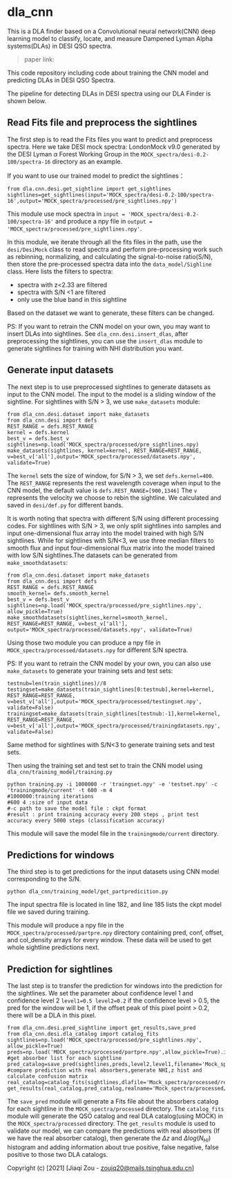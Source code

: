 # dla_cnn
This is a DLA finder based on a Convolutional neural network(CNN) deep learning model to classify, locate, and measure Dampened Lyman Alpha systems(DLAs) in DESI QSO spectra.
> paper link:

This code repository including code about training the CNN model and predicting DLAs in DESI QSO Spectra.

The pipeline for detecting DLAs in DESI spectra using our DLA Finder is shown below.

## Read Fits file and preprocess the sightlines

The first step is to read the Fits files you want to predict and preprocess spectra. Here we take DESI mock spectra: LondonMock v9.0 generated by the DESI Lyman $\alpha$ Forest Working Group in the `MOCK_spectra/desi-0.2-100/spectra-16` directory as an example.

If you want to use our trained model to predict the sightlines：

```
from dla.cnn.desi.get_sightline import get_sightlines
sightlines=get_sightlines(input='MOCK_spectra/desi-0.2-100/spectra-16',output='MOCK_spectra/processed/pre_sightlines.npy')
```
This module use mock spectra in `input = 'MOCK_spectra/desi-0.2-100/spectra-16'` and produce a npy file  in `output = 'MOCK_spectra/processed/pre_sightlines.npy'`.

In this module, we iterate through all the fits files in the path, use the `desi/DesiMock` class to read spectra and perform pre-processing work such as rebinning, normalizing, and calculating the signal-to-noise ratio(S/N), then store the pre-processed spectra data into the `data_model/Sighline` class. Here lists the filters to spectra:

* spectra with z<2.33 are filtered
* spectra with S/N <1 are filtered
* only use the blue band in this sightline

Based on the dataset we want to generate, these filters can be changed.

PS: If you want to retrain the CNN model on your own, you may want to insert DLAs into sightlines. See `dla_cnn.desi.insert_dlas`, after preprocessing the sightlines, you can use the `insert_dlas` module to generate sightlines for training with NHI distribution you want. 

## Generate input datasets
The next step is to use preprocessed sightlines to generate datasets as input to the CNN model. The input to the model is a sliding window of the sightline. For sightlines with S/N > 3, we use `make_datasets` module:
```
from dla_cnn.desi.dataset import make_datasets
from dla_cnn.desi import defs
REST_RANGE = defs.REST_RANGE
kernel = defs.kernel
best_v = defs.best_v
sightlines=np.load('MOCK_spectra/processed/pre_sightlines.npy)
make_datasets(sightlines, kernel=kernel, REST_RANGE=REST_RANGE, v=best_v['all'],output='MOCK_spectra/processed/datasets.npy', validate=True)
```
The `kernel` sets the size of window, for S/N > 3, we set `defs.kernel=400`.  
The `REST_RANGE` represents the rest wavelength coverage when input to the CNN model, the default value is `defs.REST_RANGE=[900,1346]`
The `v` represents the velocity we choose to rebin the sightline. We calculated and saved in `desi/def.py` for different bands.

It is worth noting that spectra with different S/N using different processing codes. For sightlines with S/N > 3, we only split sightlines into samples and input one-dimensional flux array into the model trained with high S/N sightlines. While for sightlines with S/N<3, we use three median filters to smooth flux and input four-dimensional flux matrix into the model trained with low S/N sightlines.The datasets can be generated from `make_smoothdatasets`:
```
from dla_cnn.desi.dataset import make_datasets
from dla_cnn.desi import defs
REST_RANGE = defs.REST_RANGE
smooth_kernel= defs.smooth_kernel
best_v = defs.best_v
sightlines=np.load('MOCK_spectra/processed/pre_sightlines.npy', allow_pickle=True)
make_smoothdatasets(sightlines,kernel=smooth_kernel, REST_RANGE=REST_RANGE, v=best_v['all'], output='MOCK_spectra/processed/datasets.npy', validate=True)
```
Using those two module you can produce a npy file  in `MOCK_spectra/processed/datasets.npy` for different S/N spectra.

PS: 
If you want to retrain the CNN model by your own, you can also use `make_datasets` to generate your training sets and test sets:
```
testnub=len(train_sightlines)//8
testingset=make_datasets(train_sightlines[0:testnub],kernel=kernel, REST_RANGE=REST_RANGE, v=best_v['all'],output='MOCK_spectra/processed/testingset.npy', validate=False)
trainingset=make_datasets(train_sightlines[testnub:-1],kernel=kernel, REST_RANGE=REST_RANGE, v=best_v['all'],output='MOCK_spectra/processed/trainingdatasets.npy', validate=False)
```
Same method for sightlines with S/N<3 to generate training sets and test sets. 

Then using the training set and test set to train the CNN model using `dla_cnn/training_model/training.py`
```
python training.py -i 1000000 -r 'traingset.npy' -e 'testset.npy' -c 'trainingmode/current' -t 600 -m 4
#1000000:training iterations
#600 4 :size of input data
#-c path to save the model file : ckpt format
#result : print training accuracy every 200 steps , print test accuracy every 5000 steps (classification accuracy)
```
This module will save the model file in the `trainingmode/current` directory.

## Predictions for windows

The third step is to get predictions for the input datasets using CNN model corresponding to the S/N.
```
python dla_cnn/training_model/get_partpredicition.py
```
The input spectra file is located in line 182, and line 185 lists the ckpt model file we saved during training.

This module will produce a npy file in the `MOCK_spectra/processed/partpre.npy` directory containing pred, conf, offset, and col_density arrays for every window. These data will be used to get whole sightline predictions next.

## Prediction for sightlines

The last step is to transfer the prediction for windows into the prediction for the sightlines.
We set the parameter about confidence level 1 and confidence level 2
`level1=0.5
level2=0.2`
if the confidence level > 0.5, the pred for the window will be 1, if the offset peak of this pixel point > 0.2, there will be a DLA in this pixel.
```
from dla_cnn.desi.pred_sightline import get_results,save_pred
from dla_cnn.desi.dla_catalog import catalog_fits
sightlines=np.load('MOCK_spectra/processed/pre_sightlines.npy', allow_pickle=True)
preds=np.load('MOCK_spectra/processed/partpre.npy',allow_pickle=True).item()
#get absorber list for each sightline
pred_catalog=save_pred(sightlines,preds,level2,level1,filename='Mock_spectra/processed/pred_dla_catalog.fits')
#compare prediction with real absorbers,generate NHI,z hist and calculate confusion matrix
real_catalog=catalog_fits(sightlines,dlafile='Mock_spectra/processed/real_dla_catalog.fits',qsofile='Mock_spectra/processed/qso_catalog.fits')
get_results(real_catalog,pred_catalog,realname='Mock_spectra/processed/real_label_dla_catalog.fits',predname='Mock_spectra/processed/pred_label_dla_catalog.fits',path='Mock_spectra/processed')
```
The `save_pred` module will generate a Fits file about the absorbers catalog for each sightline in the `MOCK_spectra/processed` directory.
The `catalog_fits` module will generate the QSO catalog and real DLA catalog(using MOCK) in the `MOCK_spectra/processed` directory.
The `get_results` module is used to validate our model, we can compare the predictions with real absorbers (If we have the real absorber catalog), then generate the $\Delta z$ and $\Delta log(N_{HI})$ histogram and adding information about true positive, false negative, false positive to those two DLA catalogs.

Copyright (c) [2021] [Jiaqi Zou - zoujq20@mails.tsinghua.edu.cn]
